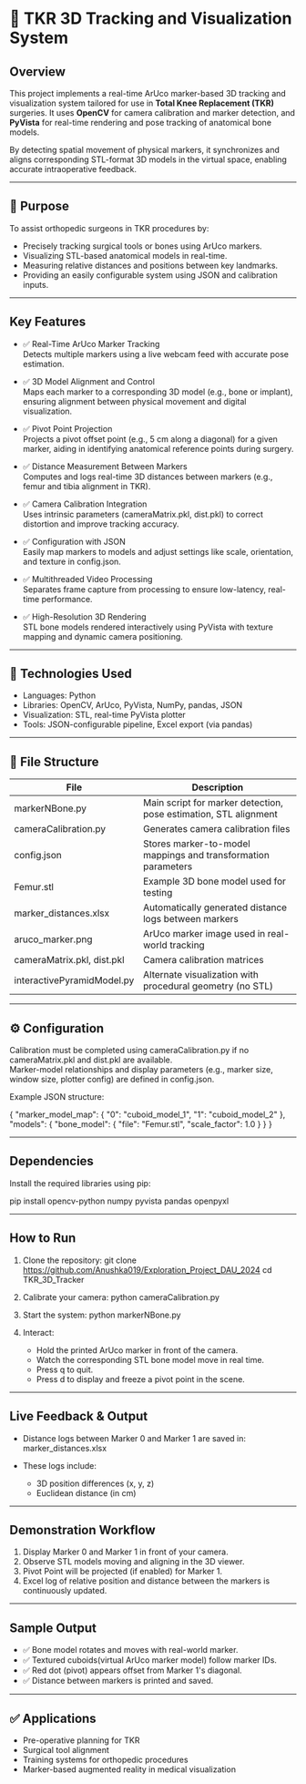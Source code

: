 # 🦴 TKR 3D Tracking and Visualization System

## Overview

This project implements a real-time ArUco marker-based 3D tracking and visualization system tailored for use in **Total Knee Replacement (TKR)** surgeries. It uses **OpenCV** for camera calibration and marker detection, and **PyVista** for real-time rendering and pose tracking of anatomical bone models.

By detecting spatial movement of physical markers, it synchronizes and aligns corresponding STL-format 3D models in the virtual space, enabling accurate intraoperative feedback.

---

## 🎯 Purpose

To assist orthopedic surgeons in TKR procedures by:
- Precisely tracking surgical tools or bones using ArUco markers.
- Visualizing STL-based anatomical models in real-time.
- Measuring relative distances and positions between key landmarks.
- Providing an easily configurable system using JSON and calibration inputs.

---

## Key Features

- ✅ Real-Time ArUco Marker Tracking  
  Detects multiple markers using a live webcam feed with accurate pose estimation.

- ✅ 3D Model Alignment and Control  
  Maps each marker to a corresponding 3D model (e.g., bone or implant), ensuring alignment between physical movement and digital visualization.

- ✅ Pivot Point Projection  
  Projects a pivot offset point (e.g., 5 cm along a diagonal) for a given marker, aiding in identifying anatomical reference points during surgery.

- ✅ Distance Measurement Between Markers  
  Computes and logs real-time 3D distances between markers (e.g., femur and tibia alignment in TKR).

- ✅ Camera Calibration Integration  
  Uses intrinsic parameters (cameraMatrix.pkl, dist.pkl) to correct distortion and improve tracking accuracy.

- ✅ Configuration with JSON  
  Easily map markers to models and adjust settings like scale, orientation, and texture in config.json.

- ✅ Multithreaded Video Processing  
  Separates frame capture from processing to ensure low-latency, real-time performance.
  
- ✅ High-Resolution 3D Rendering  
  STL bone models rendered interactively using PyVista with texture mapping and dynamic camera positioning.

---

## 🧠 Technologies Used

- Languages: Python
- Libraries: OpenCV, ArUco, PyVista, NumPy, pandas, JSON  
- Visualization: STL, real-time PyVista plotter  
- Tools: JSON-configurable pipeline, Excel export (via pandas)

---

## 📁 File Structure

| File                        | Description                                                     |
|-----------------------------|-----------------------------------------------------------------|
| markerNBone.py              | Main script for marker detection, pose estimation, STL alignment |
| cameraCalibration.py        | Generates camera calibration files                              |
| config.json                 | Stores marker-to-model mappings and transformation parameters   |
| Femur.stl                   | Example 3D bone model used for testing                          |
| marker_distances.xlsx       | Automatically generated distance logs between markers           |
| aruco_marker.png            | ArUco marker image used in real-world tracking                  |
| cameraMatrix.pkl, dist.pkl  | Camera calibration matrices                                     |
| interactivePyramidModel.py  | Alternate visualization with procedural geometry (no STL)       |

---

## ⚙️ Configuration

Calibration must be completed using cameraCalibration.py if no cameraMatrix.pkl and dist.pkl are available.  
Marker-model relationships and display parameters (e.g., marker size, window size, plotter config) are defined in config.json.

Example JSON structure:

{
  "marker_model_map": {
    "0": "cuboid_model_1",
    "1": "cuboid_model_2"
  },
  "models": {
    "bone_model": {
      "file": "Femur.stl",
      "scale_factor": 1.0
    }
  }
}

---

## Dependencies

Install the required libraries using pip:

pip install opencv-python numpy pyvista pandas openpyxl

---

## How to Run

1. Clone the repository:
   git clone https://github.com/Anushka019/Exploration_Project_DAU_2024 
   cd TKR_3D_Tracker

2. Calibrate your camera:
   python cameraCalibration.py

3. Start the system:
   python markerNBone.py

4. Interact:
   - Hold the printed ArUco marker in front of the camera.
   - Watch the corresponding STL bone model move in real time.
   - Press q to quit.
   - Press d to display and freeze a pivot point in the scene.

---

## Live Feedback & Output

- Distance logs between Marker 0 and Marker 1 are saved in:
  marker_distances.xlsx

- These logs include:
  - 3D position differences (x, y, z)
  - Euclidean distance (in cm)

---

## Demonstration Workflow

1. Display Marker 0 and Marker 1 in front of your camera.  
2. Observe STL models moving and aligning in the 3D viewer.  
3. Pivot Point will be projected (if enabled) for Marker 1.  
4. Excel log of relative position and distance between the markers is continuously updated.

---

## Sample Output

- ✅ Bone model rotates and moves with real-world marker.  
- ✅ Textured cuboids(virtual ArUco marker model) follow marker IDs.  
- ✅ Red dot (pivot) appears offset from Marker 1's diagonal.  
- ✅ Distance between markers is printed and saved.

---

## ✅ Applications

- Pre-operative planning for TKR  
- Surgical tool alignment  
- Training systems for orthopedic procedures  
- Marker-based augmented reality in medical visualization
